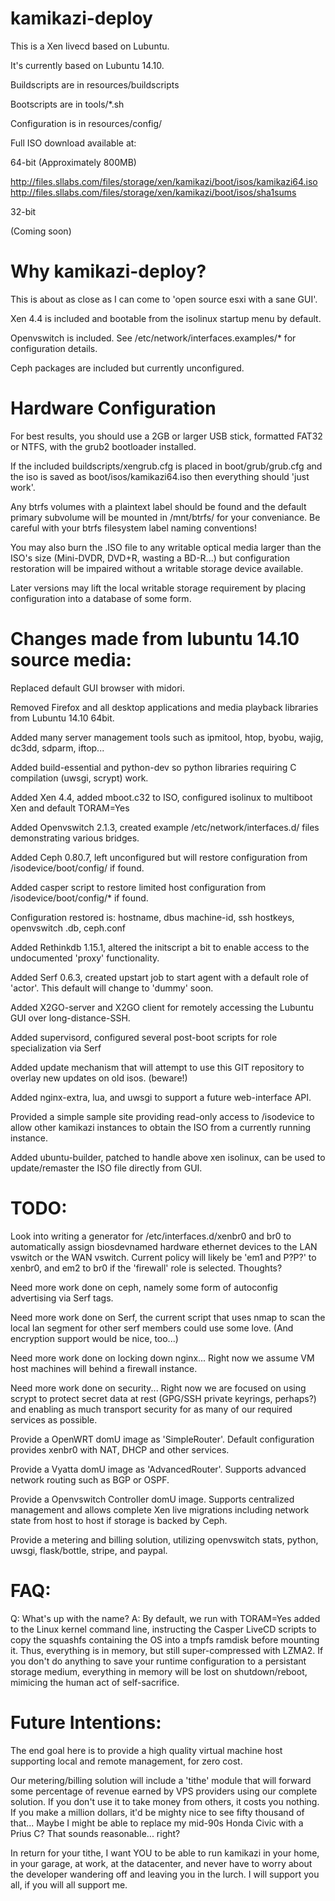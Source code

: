 kamikazi-deploy
===============

This is a Xen livecd based on Lubuntu.

It's currently based on Lubuntu 14.10.

Buildscripts are in resources/buildscripts

Bootscripts are in tools/*.sh

Configuration is in resources/config/

Full ISO download available at:

64-bit (Approximately 800MB)

http://files.sllabs.com/files/storage/xen/kamikazi/boot/isos/kamikazi64.iso
http://files.sllabs.com/files/storage/xen/kamikazi/boot/isos/sha1sums

32-bit

(Coming soon)

Why kamikazi-deploy?
===============

This is about as close as I can come to 'open source esxi with a sane GUI'.

Xen 4.4 is included and bootable from the isolinux startup menu by default.

Openvswitch is included. See /etc/network/interfaces.examples/* for configuration details.

Ceph packages are included but currently unconfigured.


Hardware Configuration
===============

For best results, you should use a 2GB or larger USB stick, formatted FAT32 or NTFS, with the grub2 bootloader installed.

If the included buildscripts/xengrub.cfg is placed in boot/grub/grub.cfg and the iso is saved as boot/isos/kamikazi64.iso then everything should 'just work'.

Any btrfs volumes with a plaintext label should be found and the default primary subvolume will be mounted in /mnt/btrfs/<label> for your conveniance. Be careful with your btrfs filesystem label naming conventions!

You may also burn the .ISO file to any writable optical media larger than the ISO's size (Mini-DVDR, DVD+R, wasting a BD-R...) but configuration restoration will be impaired without a writable storage device available.

Later versions may lift the local writable storage requirement by placing configuration into a database of some form.


Changes made from lubuntu 14.10 source media:
===============

Replaced default GUI browser with midori.

Removed Firefox and all desktop applications and media playback libraries from Lubuntu 14.10 64bit.

Added many server management tools such as ipmitool, htop, byobu, wajig, dc3dd, sdparm, iftop...

Added build-essential and python-dev so python libraries requiring C compilation (uwsgi, scrypt) work.

Added Xen 4.4, added mboot.c32 to ISO, configured isolinux to multiboot Xen and default TORAM=Yes

Added Openvswitch 2.1.3, created example /etc/network/interfaces.d/ files demonstrating various bridges.

Added Ceph 0.80.7, left unconfigured but will restore configuration from /isodevice/boot/config/ if found.

Added casper script to restore limited host configuration from /isodevice/boot/config/* if found.

Configuration restored is: hostname, dbus machine-id, ssh hostkeys, openvswitch .db, ceph.conf

Added Rethinkdb 1.15.1, altered the initscript a bit to enable access to the undocumented 'proxy' functionality.

Added Serf 0.6.3, created upstart job to start agent with a default role of 'actor'. This default will change to 'dummy' soon.

Added X2GO-server and X2GO client for remotely accessing the Lubuntu GUI over long-distance-SSH.

Added supervisord, configured several post-boot scripts for role specialization via Serf

Added update mechanism that will attempt to use this GIT repository to overlay new updates on old isos. (beware!)

Added nginx-extra, lua, and uwsgi to support a future web-interface API. 

Provided a simple sample site providing read-only access to /isodevice to allow other kamikazi instances to obtain the ISO from a currently running instance.

Added ubuntu-builder, patched to handle above xen isolinux, can be used to update/remaster the ISO file directly from GUI.

TODO:
===============

Look into writing a generator for /etc/interfaces.d/xenbr0 and br0 to automatically assign biosdevnamed hardware ethernet devices to the LAN vswitch or the WAN vswitch. Current policy will likely be 'em1 and P?P?' to xenbr0, and em2 to br0 if the 'firewall' role is selected. Thoughts?

Need more work done on ceph, namely some form of autoconfig advertising via Serf tags.

Need more work done on Serf, the current script that uses nmap to scan the local lan segment for other serf members could use some love. (And encryption support would be nice, too...)

Need more work done on locking down nginx... Right now we assume VM host machines will behind a firewall instance.

Need more work done on security... Right now we are focused on using scrypt to protect secret data at rest (GPG/SSH private keyrings, perhaps?) and enabling as much transport security for as many of our required services as possible.

Provide a OpenWRT domU image as 'SimpleRouter'. Default configuration provides xenbr0 with NAT, DHCP and other services.

Provide a Vyatta domU image as 'AdvancedRouter'. Supports advanced network routing such as BGP or OSPF.

Provide a Openvswitch Controller domU image. Supports centralized management and allows complete Xen live migrations including network state from host to host if storage is backed by Ceph.

Provide a metering and billing solution, utilizing openvswitch stats, python, uwsgi, flask/bottle, stripe, and paypal.

FAQ:
===============

Q: What's up with the name?
A: By default, we run with TORAM=Yes added to the Linux kernel command line, instructing the Casper LiveCD scripts to copy the squashfs containing the OS into a tmpfs ramdisk before mounting it. Thus, everything is in memory, but still super-compressed with LZMA2. If you don't do anything to save your runtime configuration to a persistant storage medium, everything in memory will be lost on shutdown/reboot, mimicing the human act of self-sacrifice.


Future Intentions:
===============

The end goal here is to provide a high quality virtual machine host supporting local and remote management, for zero cost.

Our metering/billing solution will include a 'tithe' module that will forward some percentage of revenue earned by VPS providers using our complete solution. If you don't use it to take money from others, it costs you nothing. If you make a million dollars, it'd be mighty nice to see fifty thousand of that... Maybe I might be able to replace my mid-90s Honda Civic with a Prius C? That sounds reasonable... right?

In return for your tithe, I want YOU to be able to run kamikazi in your home, in your garage, at work, at the datacenter, and never have to worry about the developer wandering off and leaving you in the lurch. I will support you all, if you will all support me.

